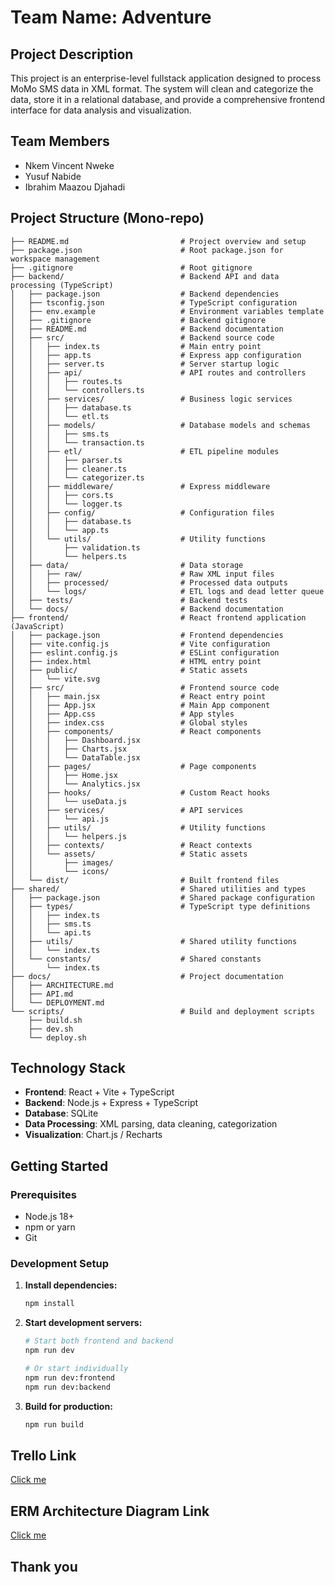 # Team Name: Adventure

## Project Description

This project is an enterprise-level fullstack application designed to process MoMo SMS data in XML format. The system will clean and categorize the data, store it in a relational database, and provide a comprehensive frontend interface for data analysis and visualization.

## Team Members

- Nkem Vincent Nweke
- Yusuf Nabide
- Ibrahim Maazou Djahadi

## Project Structure (Mono-repo)

```
├── README.md                         # Project overview and setup
├── package.json                      # Root package.json for workspace management
├── .gitignore                        # Root gitignore
├── backend/                          # Backend API and data processing (TypeScript)
│   ├── package.json                  # Backend dependencies
│   ├── tsconfig.json                 # TypeScript configuration
│   ├── env.example                   # Environment variables template
│   ├── .gitignore                    # Backend gitignore
│   ├── README.md                     # Backend documentation
│   ├── src/                          # Backend source code
│   │   ├── index.ts                  # Main entry point
│   │   ├── app.ts                    # Express app configuration
│   │   ├── server.ts                 # Server startup logic
│   │   ├── api/                      # API routes and controllers
│   │   │   ├── routes.ts
│   │   │   └── controllers.ts
│   │   ├── services/                 # Business logic services
│   │   │   ├── database.ts
│   │   │   └── etl.ts
│   │   ├── models/                   # Database models and schemas
│   │   │   ├── sms.ts
│   │   │   └── transaction.ts
│   │   ├── etl/                      # ETL pipeline modules
│   │   │   ├── parser.ts
│   │   │   ├── cleaner.ts
│   │   │   └── categorizer.ts
│   │   ├── middleware/               # Express middleware
│   │   │   ├── cors.ts
│   │   │   └── logger.ts
│   │   ├── config/                   # Configuration files
│   │   │   ├── database.ts
│   │   │   └── app.ts
│   │   └── utils/                    # Utility functions
│   │       ├── validation.ts
│   │       └── helpers.ts
│   ├── data/                         # Data storage
│   │   ├── raw/                      # Raw XML input files
│   │   ├── processed/                # Processed data outputs
│   │   └── logs/                     # ETL logs and dead letter queue
│   ├── tests/                        # Backend tests
│   └── docs/                         # Backend documentation
├── frontend/                         # React frontend application (JavaScript)
│   ├── package.json                  # Frontend dependencies
│   ├── vite.config.js                # Vite configuration
│   ├── eslint.config.js              # ESLint configuration
│   ├── index.html                    # HTML entry point
│   ├── public/                       # Static assets
│   │   └── vite.svg
│   ├── src/                          # Frontend source code
│   │   ├── main.jsx                  # React entry point
│   │   ├── App.jsx                   # Main App component
│   │   ├── App.css                   # App styles
│   │   ├── index.css                 # Global styles
│   │   ├── components/               # React components
│   │   │   ├── Dashboard.jsx
│   │   │   ├── Charts.jsx
│   │   │   └── DataTable.jsx
│   │   ├── pages/                    # Page components
│   │   │   ├── Home.jsx
│   │   │   └── Analytics.jsx
│   │   ├── hooks/                    # Custom React hooks
│   │   │   └── useData.js
│   │   ├── services/                 # API services
│   │   │   └── api.js
│   │   ├── utils/                    # Utility functions
│   │   │   └── helpers.js
│   │   ├── contexts/                 # React contexts
│   │   └── assets/                   # Static assets
│   │       ├── images/
│   │       └── icons/
│   └── dist/                         # Built frontend files
├── shared/                           # Shared utilities and types
│   ├── package.json                  # Shared package configuration
│   ├── types/                        # TypeScript type definitions
│   │   ├── index.ts
│   │   ├── sms.ts
│   │   └── api.ts
│   ├── utils/                        # Shared utility functions
│   │   └── index.ts
│   └── constants/                    # Shared constants
│       └── index.ts
├── docs/                             # Project documentation
│   ├── ARCHITECTURE.md
│   ├── API.md
│   └── DEPLOYMENT.md
└── scripts/                          # Build and deployment scripts
    ├── build.sh
    ├── dev.sh
    └── deploy.sh
```

## Technology Stack

- **Frontend**: React + Vite + TypeScript
- **Backend**: Node.js + Express + TypeScript
- **Database**: SQLite
- **Data Processing**: XML parsing, data cleaning, categorization
- **Visualization**: Chart.js / Recharts

## Getting Started

### Prerequisites

- Node.js 18+
- npm or yarn
- Git

### Development Setup

1. **Install dependencies:**

   ```bash
   npm install
   ```

2. **Start development servers:**

   ```bash
   # Start both frontend and backend
   npm run dev

   # Or start individually
   npm run dev:frontend
   npm run dev:backend
   ```

3. **Build for production:**
   ```bash
   npm run build
   ```

## Trello Link

[Click me](https://trello.com/invite/b/68bc46e9caee3d10c730abdc/ATTI6e30dc2aa5e0630fccc415b09ece3feaEF219F6D/adventure)

## ERM Architecture Diagram Link

[Click me](https://dbdiagram.io/d/MoMo_SMS_Data_Processing-68cd8158960f6d821af5c062)

## Thank you
